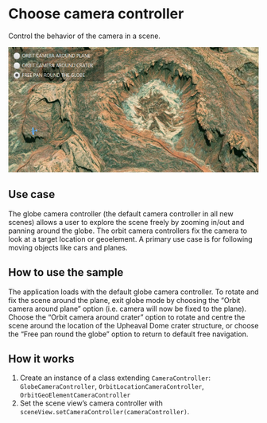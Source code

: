 # Choose camera controller

Control the behavior of the camera in a scene.

![](ChooseCameraController.png)

## Use case

The globe camera controller (the default camera controller in all new
scenes) allows a user to explore the scene freely by zooming in/out and
panning around the globe. The orbit camera controllers fix the camera to
look at a target location or geoelement. A primary use case is for
following moving objects like cars and planes.

## How to use the sample

The application loads with the default globe camera controller. To
rotate and fix the scene around the plane, exit globe mode by choosing
the “Orbit camera around plane” option (i.e. camera will now be fixed to
the plane). Choose the “Orbit camera around crater” option to rotate and
centre the scene around the location of the Upheaval Dome crater
structure, or choose the “Free pan round the globe” option to return to
default free navigation.

## How it works

1.  Create an instance of a class extending `CameraController`:
    `GlobeCameraController`, `OrbitLocationCameraController`,
    `OrbitGeoElementCameraController`
2.  Set the scene view’s camera controller with
    `sceneView.setCameraController(cameraController)`.
